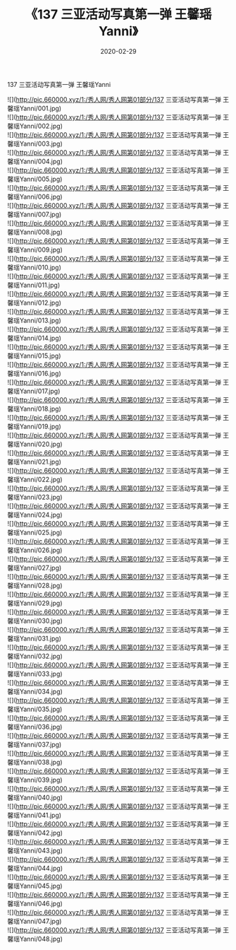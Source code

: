 ﻿---
layout: post
title:  《137 三亚活动写真第一弹 王馨瑶Yanni》
date:   2020-02-29
img: http://pic.660000.xyz/1:/秀人网/秀人网第01部分/137 三亚活动写真第一弹 王馨瑶Yanni/000.jpg
categories: [美女, 清纯, 唯美]
---

137 三亚活动写真第一弹 王馨瑶Yanni

  ![](http://pic.660000.xyz/1:/秀人网/秀人网第01部分/137 三亚活动写真第一弹 王馨瑶Yanni/001.jpg) <br> ![](http://pic.660000.xyz/1:/秀人网/秀人网第01部分/137 三亚活动写真第一弹 王馨瑶Yanni/002.jpg) <br> ![](http://pic.660000.xyz/1:/秀人网/秀人网第01部分/137 三亚活动写真第一弹 王馨瑶Yanni/003.jpg) <br> ![](http://pic.660000.xyz/1:/秀人网/秀人网第01部分/137 三亚活动写真第一弹 王馨瑶Yanni/004.jpg) <br> ![](http://pic.660000.xyz/1:/秀人网/秀人网第01部分/137 三亚活动写真第一弹 王馨瑶Yanni/005.jpg) <br> ![](http://pic.660000.xyz/1:/秀人网/秀人网第01部分/137 三亚活动写真第一弹 王馨瑶Yanni/006.jpg) <br> ![](http://pic.660000.xyz/1:/秀人网/秀人网第01部分/137 三亚活动写真第一弹 王馨瑶Yanni/007.jpg) <br> ![](http://pic.660000.xyz/1:/秀人网/秀人网第01部分/137 三亚活动写真第一弹 王馨瑶Yanni/008.jpg) <br> ![](http://pic.660000.xyz/1:/秀人网/秀人网第01部分/137 三亚活动写真第一弹 王馨瑶Yanni/009.jpg) <br> ![](http://pic.660000.xyz/1:/秀人网/秀人网第01部分/137 三亚活动写真第一弹 王馨瑶Yanni/010.jpg) <br> ![](http://pic.660000.xyz/1:/秀人网/秀人网第01部分/137 三亚活动写真第一弹 王馨瑶Yanni/011.jpg) <br> ![](http://pic.660000.xyz/1:/秀人网/秀人网第01部分/137 三亚活动写真第一弹 王馨瑶Yanni/012.jpg) <br> ![](http://pic.660000.xyz/1:/秀人网/秀人网第01部分/137 三亚活动写真第一弹 王馨瑶Yanni/013.jpg) <br> ![](http://pic.660000.xyz/1:/秀人网/秀人网第01部分/137 三亚活动写真第一弹 王馨瑶Yanni/014.jpg) <br> ![](http://pic.660000.xyz/1:/秀人网/秀人网第01部分/137 三亚活动写真第一弹 王馨瑶Yanni/015.jpg) <br> ![](http://pic.660000.xyz/1:/秀人网/秀人网第01部分/137 三亚活动写真第一弹 王馨瑶Yanni/016.jpg) <br> ![](http://pic.660000.xyz/1:/秀人网/秀人网第01部分/137 三亚活动写真第一弹 王馨瑶Yanni/017.jpg) <br> ![](http://pic.660000.xyz/1:/秀人网/秀人网第01部分/137 三亚活动写真第一弹 王馨瑶Yanni/018.jpg) <br> ![](http://pic.660000.xyz/1:/秀人网/秀人网第01部分/137 三亚活动写真第一弹 王馨瑶Yanni/019.jpg) <br> ![](http://pic.660000.xyz/1:/秀人网/秀人网第01部分/137 三亚活动写真第一弹 王馨瑶Yanni/020.jpg) <br> ![](http://pic.660000.xyz/1:/秀人网/秀人网第01部分/137 三亚活动写真第一弹 王馨瑶Yanni/021.jpg) <br> ![](http://pic.660000.xyz/1:/秀人网/秀人网第01部分/137 三亚活动写真第一弹 王馨瑶Yanni/022.jpg) <br> ![](http://pic.660000.xyz/1:/秀人网/秀人网第01部分/137 三亚活动写真第一弹 王馨瑶Yanni/023.jpg) <br> ![](http://pic.660000.xyz/1:/秀人网/秀人网第01部分/137 三亚活动写真第一弹 王馨瑶Yanni/024.jpg) <br> ![](http://pic.660000.xyz/1:/秀人网/秀人网第01部分/137 三亚活动写真第一弹 王馨瑶Yanni/025.jpg) <br> ![](http://pic.660000.xyz/1:/秀人网/秀人网第01部分/137 三亚活动写真第一弹 王馨瑶Yanni/026.jpg) <br> ![](http://pic.660000.xyz/1:/秀人网/秀人网第01部分/137 三亚活动写真第一弹 王馨瑶Yanni/027.jpg) <br> ![](http://pic.660000.xyz/1:/秀人网/秀人网第01部分/137 三亚活动写真第一弹 王馨瑶Yanni/028.jpg) <br> ![](http://pic.660000.xyz/1:/秀人网/秀人网第01部分/137 三亚活动写真第一弹 王馨瑶Yanni/029.jpg) <br> ![](http://pic.660000.xyz/1:/秀人网/秀人网第01部分/137 三亚活动写真第一弹 王馨瑶Yanni/030.jpg) <br> ![](http://pic.660000.xyz/1:/秀人网/秀人网第01部分/137 三亚活动写真第一弹 王馨瑶Yanni/031.jpg) <br> ![](http://pic.660000.xyz/1:/秀人网/秀人网第01部分/137 三亚活动写真第一弹 王馨瑶Yanni/032.jpg) <br> ![](http://pic.660000.xyz/1:/秀人网/秀人网第01部分/137 三亚活动写真第一弹 王馨瑶Yanni/033.jpg) <br> ![](http://pic.660000.xyz/1:/秀人网/秀人网第01部分/137 三亚活动写真第一弹 王馨瑶Yanni/034.jpg) <br> ![](http://pic.660000.xyz/1:/秀人网/秀人网第01部分/137 三亚活动写真第一弹 王馨瑶Yanni/035.jpg) <br> ![](http://pic.660000.xyz/1:/秀人网/秀人网第01部分/137 三亚活动写真第一弹 王馨瑶Yanni/036.jpg) <br> ![](http://pic.660000.xyz/1:/秀人网/秀人网第01部分/137 三亚活动写真第一弹 王馨瑶Yanni/037.jpg) <br> ![](http://pic.660000.xyz/1:/秀人网/秀人网第01部分/137 三亚活动写真第一弹 王馨瑶Yanni/038.jpg) <br> ![](http://pic.660000.xyz/1:/秀人网/秀人网第01部分/137 三亚活动写真第一弹 王馨瑶Yanni/039.jpg) <br> ![](http://pic.660000.xyz/1:/秀人网/秀人网第01部分/137 三亚活动写真第一弹 王馨瑶Yanni/040.jpg) <br> ![](http://pic.660000.xyz/1:/秀人网/秀人网第01部分/137 三亚活动写真第一弹 王馨瑶Yanni/041.jpg) <br> ![](http://pic.660000.xyz/1:/秀人网/秀人网第01部分/137 三亚活动写真第一弹 王馨瑶Yanni/042.jpg) <br> ![](http://pic.660000.xyz/1:/秀人网/秀人网第01部分/137 三亚活动写真第一弹 王馨瑶Yanni/043.jpg) <br> ![](http://pic.660000.xyz/1:/秀人网/秀人网第01部分/137 三亚活动写真第一弹 王馨瑶Yanni/044.jpg) <br> ![](http://pic.660000.xyz/1:/秀人网/秀人网第01部分/137 三亚活动写真第一弹 王馨瑶Yanni/045.jpg) <br> ![](http://pic.660000.xyz/1:/秀人网/秀人网第01部分/137 三亚活动写真第一弹 王馨瑶Yanni/046.jpg) <br> ![](http://pic.660000.xyz/1:/秀人网/秀人网第01部分/137 三亚活动写真第一弹 王馨瑶Yanni/047.jpg) <br> ![](http://pic.660000.xyz/1:/秀人网/秀人网第01部分/137 三亚活动写真第一弹 王馨瑶Yanni/048.jpg) <br>